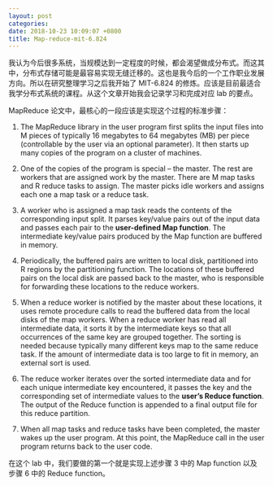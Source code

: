 ```yaml
---
layout: post
categories:
date: 2018-10-23 10:09:07 +0800
title: Map-reduce-mit-6.824
---
```


我认为今后很多系统，当规模达到一定程度的时候，都会渴望做成分布式。而这其中，分布式存储可能是最容易实现无缝迁移的。这也是我今后的一个工作职业发展方向。所以在研究整理学习之后我开始了 MIT-6.824 的修炼。应该是目前最适合我学分布式系统的课程。从这个文章开始我会记录学习和完成对应 lab 的要点。

MapReduce 论文中，最核心的一段应该是实现这个过程的标准步骤：

1. The MapReduce library in the user program first
splits the input files into M pieces of typically 16
megabytes to 64 megabytes (MB) per piece (controllable
by the user via an optional parameter). It
then starts up many copies of the program on a cluster
of machines.

2. One of the copies of the program is special – the
master. The rest are workers that are assigned work
by the master. There are M map tasks and R reduce
tasks to assign. The master picks idle workers and
assigns each one a map task or a reduce task.

3. A worker who is assigned a map task reads the
contents of the corresponding input split. It parses
key/value pairs out of the input data and passes each
pair to the **user-defined Map function**. The intermediate
key/value pairs produced by the Map function
are buffered in memory.

4. Periodically, the buffered pairs are written to local
disk, partitioned into R regions by the partitioning
function. The locations of these buffered pairs on
the local disk are passed back to the master, who
is responsible for forwarding these locations to the
reduce workers.

5. When a reduce worker is notified by the master
about these locations, it uses remote procedure calls
to read the buffered data from the local disks of the
map workers. When a reduce worker has read all intermediate
data, it sorts it by the intermediate keys
so that all occurrences of the same key are grouped
together. The sorting is needed because typically
many different keys map to the same reduce task. If
the amount of intermediate data is too large to fit in
memory, an external sort is used.

6. The reduce worker iterates over the sorted intermediate
data and for each unique intermediate key encountered,
it passes the key and the corresponding
set of intermediate values to the **user’s Reduce function**.
The output of the Reduce function is appended
to a final output file for this reduce partition.

7. When all map tasks and reduce tasks have been
completed, the master wakes up the user program.
At this point, the MapReduce call in the user program
returns back to the user code.

在这个 lab 中，我们要做的第一个就是实现上述步骤 3 中的 Map function 以及 步骤 6 中的 Reduce function。
